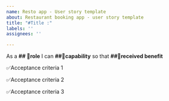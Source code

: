```yaml
---
name: Resto app - User story template
about: Restaurant booking app - user story template
title: "#Title :"
labels: ''
assignees: ''

---
```


As a **## 👯role** I can **##💪capability** so that **##🎯received benefit**

✅Acceptance criteria 1

✅Acceptance criteria 2

✅Acceptance criteria 3
